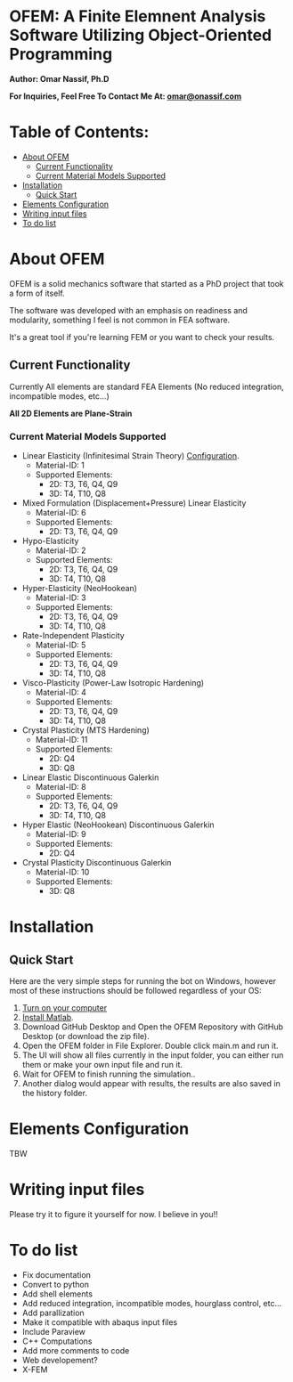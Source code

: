 # OFEM: A Finite Elemnent Analysis Software Utilizing Object-Oriented Programming

**Author: Omar Nassif, Ph.D**

**For Inquiries, Feel Free To Contact Me At: omar@onassif.com**

# Table of Contents:
* [About OFEM](#About-OFEM)
    * [Current Functionality](#Current-Functionality)
    * [Current Material Models Supported](#Current-Material-Models-Supported) 
* [Installation](#Installation)
    * [Quick Start](#Quick-Start)
* [Elements Configuration](#Elements-Configuration) 
* [Writing input files](#Writing-input-files)
* [To do list](#To-do-list)


# About OFEM

OFEM is a solid mechanics software that started as a PhD project that took a form of itself.

The software was developed with an emphasis on readiness and modularity, something I feel is not common in FEA software.

It's a great tool if you're learning FEM or you want to check your results.


## Current Functionality
Currently All elements are standard FEA Elements (No reduced integration, incompatible modes, etc...)

**All 2D Elements are Plane-Strain**

### Current Material Models Supported
* Linear Elasticity (Infinitesimal Strain Theory) [Configuration](#Configuration).
  * Material-ID: 1
  * Supported Elements: 
    * 2D: T3,  T6, Q4, Q9
    * 3D: T4, T10, Q8
* Mixed Formulation (Displacement+Pressure) Linear Elasticity
  * Material-ID: 6
  * Supported Elements:
    * 2D: T3,  T6, Q4, Q9
* Hypo-Elasticity
  * Material-ID: 2
  * Supported Elements:
    * 2D: T3,  T6, Q4, Q9 
    * 3D: T4, T10, Q8
* Hyper-Elasticity (NeoHookean)
  * Material-ID: 3
  * Supported Elements:
    * 2D: T3,  T6, Q4, Q9 
    * 3D: T4, T10, Q8
* Rate-Independent Plasticity
  * Material-ID: 5
  * Supported Elements:
    * 2D: T3,  T6, Q4, Q9 
    * 3D: T4, T10, Q8
* Visco-Plasticity (Power-Law Isotropic Hardening)
  * Material-ID: 4
  * Supported Elements:
    * 2D: T3,  T6, Q4, Q9 
    * 3D: T4, T10, Q8
* Crystal Plasticity (MTS Hardening)
  * Material-ID: 11
  * Supported Elements:
    * 2D: Q4
    * 3D: Q8
* Linear Elastic Discontinuous Galerkin
  * Material-ID: 8
  * Supported Elements:
    * 2D: T3,  T6, Q4, Q9 
    * 3D: T4, T10, Q8
* Hyper Elastic (NeoHookean) Discontinuous Galerkin
  * Material-ID: 9
  * Supported Elements:
    * 2D: Q4
* Crystal Plasticity Discontinuous Galerkin
  * Material-ID: 10
  * Supported Elements:
    * 3D: Q8

# Installation

## Quick Start
Here are the very simple steps for running the bot on Windows, however most of these instructions should be followed
regardless of your OS:
1. [Turn on your computer](https://www.google.com/search?q=how+do+I+turn+on+my+computer)
2. [Install Matlab](https://www.mathworks.com/products/matlab.html). 
3. Download GitHub Desktop and Open the OFEM Repository with GitHub Desktop (or download the zip file). 
4. Open the OFEM folder in File Explorer. Double click main.m and run it.
5. The UI will show all files currently in the input folder, you can either run them or make your own input file and run it.
6. Wait for OFEM to finish running the simulation..
7. Another dialog would appear with results, the results are also saved in the history folder.


# Elements Configuration
TBW

# Writing input files
Please try it to figure it yourself for now. I believe in you!!

# To do list
* Fix documentation
* Convert to python
* Add shell elements
* Add reduced integration, incompatible modes, hourglass control, etc...
* Add parallization
* Make it compatible with abaqus input files
* Include Paraview
* C++ Computations
* Add more comments to code
* Web developement?
* X-FEM

